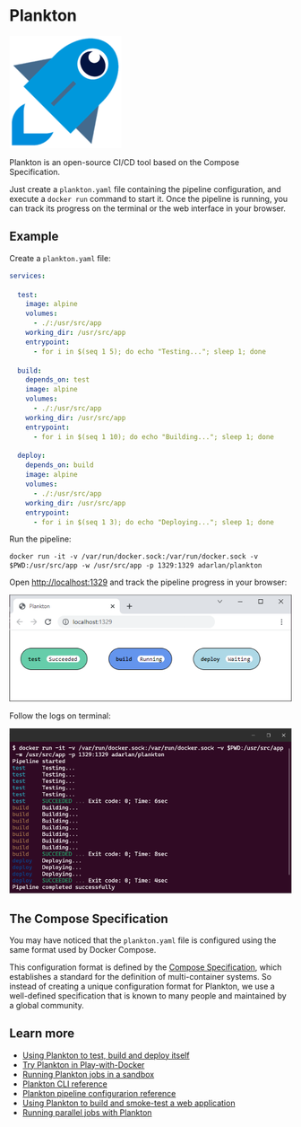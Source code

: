 # Plankton

![plankton-rocket.png](docs/img/plankton-rocket.png)

Plankton is an open-source CI/CD tool based on the Compose Specification.

Just create a `plankton.yaml` file containing the pipeline configuration,
and execute a `docker run` command to start it.
Once the pipeline is running,
you can track its progress on the terminal or the web interface in your browser.

## Example

Create a `plankton.yaml` file:

```yaml
services:

  test:
    image: alpine
    volumes:
      - ./:/usr/src/app
    working_dir: /usr/src/app
    entrypoint:
      - for i in $(seq 1 5); do echo "Testing..."; sleep 1; done

  build:
    depends_on: test
    image: alpine
    volumes:
      - ./:/usr/src/app
    working_dir: /usr/src/app
    entrypoint:
      - for i in $(seq 1 10); do echo "Building..."; sleep 1; done

  deploy:
    depends_on: build
    image: alpine
    volumes:
      - ./:/usr/src/app
    working_dir: /usr/src/app
    entrypoint:
      - for i in $(seq 1 3); do echo "Deploying..."; sleep 1; done
```

Run the pipeline:

```shell
docker run -it -v /var/run/docker.sock:/var/run/docker.sock -v $PWD:/usr/src/app -w /usr/src/app -p 1329:1329 adarlan/plankton
```

Open [http://localhost:1329](http://localhost:1329) and track the pipeline progress in your browser:

![plankton-web.png](docs/img/plankton-web.png)

Follow the logs on terminal:

![plankton-logs.png](docs/img/plankton-logs.png)

## The Compose Specification

You may have noticed that the `plankton.yaml` file
is configured using the same format used by Docker Compose.

This configuration format is defined by the
[Compose Specification](https://github.com/compose-spec/compose-spec/blob/master/spec.md),
which establishes a standard for the definition of multi-container systems.
So instead of creating a unique configuration format for Plankton,
we use a well-defined specification that is known to many people and maintained by a global community.

## Learn more

- [Using Plankton to test, build and deploy itself](docs/building-itself.md)
- [Try Plankton in Play-with-Docker](docs/running-in-pwd.md)
- [Running Plankton jobs in a sandbox](docs/sandbox.md)
- [Plankton CLI reference](docs/runner-configuration.md)
- [Plankton pipeline configurarion reference](docs/pipeline-configuration.md)
- [Using Plankton to build and smoke-test a web application](examples/testing-web-application/)
- [Running parallel jobs with Plankton](examples/running-parallel-jobs/)

<!-- This is a container-native specification.
That is, it allows the use of any container system that follows
the [Open Container Initiative](https://opencontainers.org/),
not only Docker containers.
At first, Plankton only supports Docker containers,
but the design patterns used in the code allow it to be extended by adding new adapters for other container systems. -->

<!-- Many CI/CD tools require you to push the source code to a remote repository in order to run the pipeline on a server.
Plankton does not have yet a server to listen for changes in code repositories and start pipelines automatically,
but you can run pipelines locally just executing a `docker run` command.
Once the pipeline is running,
you can track its progress on the terminal or the web interface in your browser. -->

